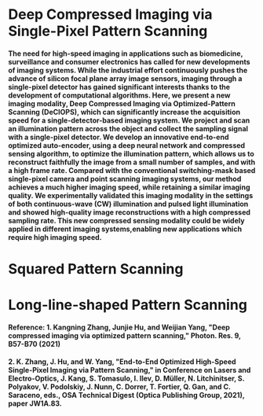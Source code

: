# Deep Compressed Imaging via Single-Pixel Pattern Scanning
#### The need for high-speed imaging in applications such as biomedicine, surveillance and consumer electronics has called for new developments of imaging systems. While the industrial effort continuously pushes the advance of silicon focal plane array image sensors, imaging through a single-pixel detector has gained significant interests thanks to the development of computational algorithms. Here, we present a new imaging modality, Deep Compressed Imaging via Optimized-Pattern Scanning (DeCIOPS), which can significantly increase the acquisition speed for a single-detector-based imaging system. We project and scan an illumination pattern across the object and collect the sampling signal with a single-pixel detector. We develop an innovative end-to-end optimized auto-encoder, using a deep neural network and compressed sensing algorithm, to optimize the illumination pattern, which allows us to reconstruct faithfully the image from a small number of samples, and with a high frame rate. Compared with the conventional switching-mask based single-pixel camera and point scanning imaging systems, our method achieves a much higher imaging speed, while retaining a similar imaging quality. We experimentally validated this imaging modality in the settings of both continuous-wave (CW) illumination and pulsed light illumination and showed high-quality image reconstructions with a high compressed sampling rate. This new compressed sensing modality could be widely applied in different imaging systems,enabling new applications which require high imaging speed.

# Squared Pattern Scanning


# Long-line-shaped Pattern Scanning


#### Reference: 1. Kangning Zhang, Junjie Hu, and Weijian Yang, "Deep compressed imaging via optimized pattern scanning," Photon. Res. 9, B57-B70 (2021)
#### 2. K. Zhang, J. Hu, and W. Yang, "End-to-End Optimized High-Speed Single-Pixel Imaging via Pattern Scanning," in Conference on Lasers and Electro-Optics, J. Kang, S. Tomasulo, I. Ilev, D. Müller, N. Litchinitser, S. Polyakov, V. Podolskiy, J. Nunn, C. Dorrer, T. Fortier, Q. Gan, and C. Saraceno, eds., OSA Technical Digest (Optica Publishing Group, 2021), paper JW1A.83.
